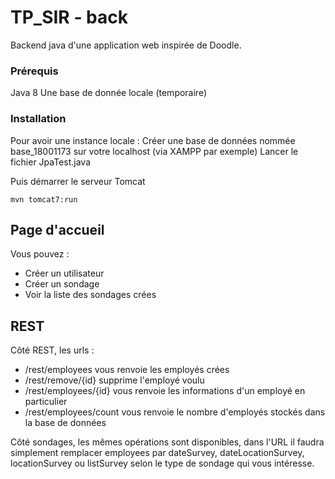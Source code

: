 # TP_SIR - back

Backend java d'une application web inspirée de Doodle.

### Prérequis
Java 8
Une base de donnée locale (temporaire)

### Installation

Pour avoir une instance locale :
Créer une base de données nommée base_18001173 sur votre localhost (via XAMPP par exemple)
Lancer le fichier JpaTest.java

Puis démarrer le serveur Tomcat

```
mvn tomcat7:run
```

## Page d'accueil

Vous pouvez :
- Créer un utilisateur
- Créer un sondage
- Voir la liste des sondages crées

## REST

Côté REST, les urls :
- /rest/employees vous renvoie les employés crées
- /rest/remove/{id} supprime l'employé voulu
- /rest/employees/{id} vous renvoie les informations d'un employé en particulier
- /rest/employees/count vous renvoie le nombre d'employés stockés dans la base de données

Côté sondages, les mêmes opérations sont disponibles, dans l'URL il faudra simplement remplacer employees par dateSurvey, dateLocationSurvey, locationSurvey ou listSurvey selon le type de sondage qui vous intéresse.
